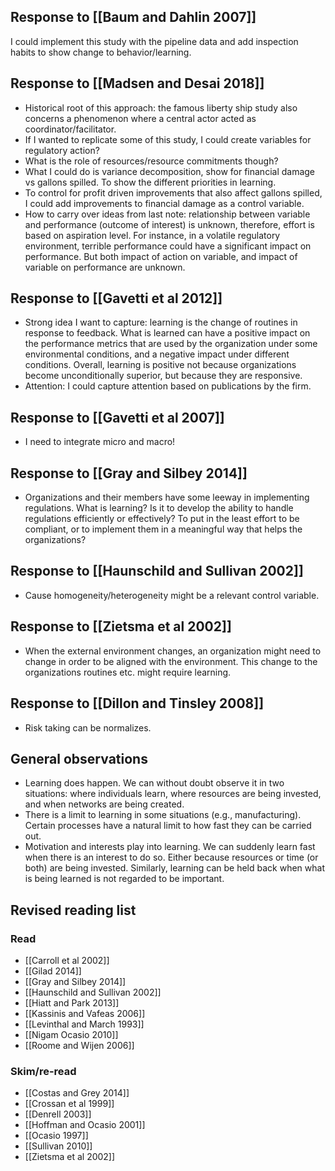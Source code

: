 ## Response to [[Baum and Dahlin 2007]]

I could implement this study with the pipeline data and add inspection habits to show change to behavior/learning.

## Response to [[Madsen and Desai 2018]]

* Historical root of this approach: the famous liberty ship study also concerns a phenomenon where a central actor acted as coordinator/facilitator.
* If I wanted to replicate some of this study, I could create variables for regulatory action?
* What is the role of resources/resource commitments though?
* What I could do is variance decomposition, show for financial damage vs gallons spilled. To show the different priorities in learning.
* To control for profit driven improvements that also affect gallons spilled, I could add improvements to financial damage as a control variable.
* How to carry over ideas from last note: relationship between variable and performance (outcome of interest) is unknown, therefore, effort is based on aspiration level. For instance, in a volatile regulatory environment, terrible performance could have a significant impact on performance. But both impact of action on variable, and impact of variable on performance are unknown.

## Response to [[Gavetti et al 2012]]

* Strong idea I want to capture: learning is the change of routines in response to feedback. What is learned can have a positive impact on the performance metrics that are used by the organization under some environmental conditions, and a negative impact under different conditions. Overall, learning is positive not because organizations become unconditionally superior, but because they are responsive.
* Attention: I could capture attention based on publications by the firm.

## Response to [[Gavetti et al 2007]]
* I need to integrate micro and macro!

## Response to [[Gray and Silbey 2014]]
* Organizations and their members have some leeway in implementing regulations. What is learning? Is it to develop the ability to handle regulations efficiently or effectively? To put in the least effort to be compliant, or to implement them in a meaningful way that helps the organizations?

## Response to [[Haunschild and Sullivan 2002]]
* Cause homogeneity/heterogeneity might be a relevant control variable.

## Response to [[Zietsma et al 2002]]
* When the external environment changes, an organization might need to change in order to be aligned with the environment. This change to the organizations routines etc. might require learning.

## Response to [[Dillon and Tinsley 2008]]
* Risk taking can be normalizes.

## General observations
* Learning does happen. We can without doubt observe it in two situations: where individuals learn, where resources are being invested, and when networks are being created.
* There is a limit to learning in some situations (e.g., manufacturing). Certain processes have a natural limit to how fast they can be carried out.
* Motivation and interests play into learning. We can suddenly learn fast when there is an interest to do so. Either because resources or time (or both) are being invested. Similarly, learning can be held back when what is being learned is not regarded to be important.

## Revised reading list

### Read
* [[Carroll et al 2002]]
* [[Gilad 2014]]
* [[Gray and Silbey 2014]]
* [[Haunschild and Sullivan 2002]]
* [[Hiatt and Park 2013]]
* [[Kassinis and Vafeas 2006]]
* [[Levinthal and March 1993]]
* [[Nigam Ocasio 2010]]
* [[Roome and Wijen 2006]]

### Skim/re-read
* [[Costas and Grey 2014]]
* [[Crossan et al 1999]]
* [[Denrell 2003]]
* [[Hoffman and Ocasio 2001]]
* [[Ocasio 1997]]
* [[Sullivan 2010]]
* [[Zietsma et al 2002]]